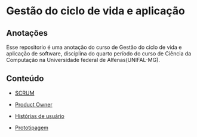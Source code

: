 # Gestão do ciclo de vida e aplicação 

## Anotações

Esse repositorio é uma anotação do curso de Gestão do ciclo de vida e aplicação de software, disciplina do quarto período do curso de Ciência da Computação na Universidade federal de Alfenas(UNIFAL-MG).

## Conteúdo

- [SCRUM](SCRUM.md)

- [Product Owner](Product_Owner.md)

- [Histórias de usuário](historias_de_usuario.md)

- [Prototipagem](prototipagem.md)